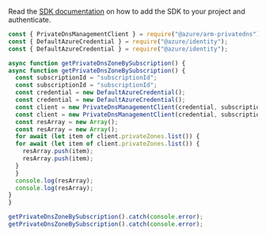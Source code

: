 Read the [SDK documentation](https://github.com/Azure/azure-sdk-for-js/blob/%40azure%2Farm-privatedns_3.0.1/sdk/privatedns/arm-privatedns/README.md) on how to add the SDK to your project and authenticate.

```javascript
const { PrivateDnsManagementClient } = require("@azure/arm-privatedns");
const { DefaultAzureCredential } = require("@azure/identity");
const { DefaultAzureCredential } = require("@azure/identity");

async function getPrivateDnsZoneBySubscription() {
async function getPrivateDnsZoneBySubscription() {
  const subscriptionId = "subscriptionId";
  const subscriptionId = "subscriptionId";
  const credential = new DefaultAzureCredential();
  const credential = new DefaultAzureCredential();
  const client = new PrivateDnsManagementClient(credential, subscriptionId);
  const client = new PrivateDnsManagementClient(credential, subscriptionId);
  const resArray = new Array();
  const resArray = new Array();
  for await (let item of client.privateZones.list()) {
  for await (let item of client.privateZones.list()) {
    resArray.push(item);
    resArray.push(item);
  }
  }
  console.log(resArray);
  console.log(resArray);
}
}

getPrivateDnsZoneBySubscription().catch(console.error);
getPrivateDnsZoneBySubscription().catch(console.error);
```
